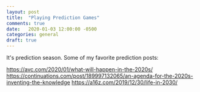 ```yaml
---
layout: post
title:  "Playing Prediction Games"
comments: true
date:   2020-01-03 12:00:00 -0500
categories: general
draft: true
---
```


It's prediction season. Some of my favorite prediction posts:

https://avc.com/2020/01/what-will-happen-in-the-2020s/
https://continuations.com/post/189997132065/an-agenda-for-the-2020s-inventing-the-knowledge
https://a16z.com/2019/12/30/life-in-2030/